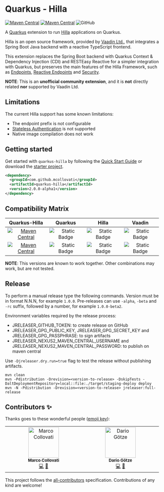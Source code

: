 # Quarkus - Hilla

[![Maven Central](https://img.shields.io/maven-central/v/com.github.mcollovati/quarkus-hilla?style=for-the-badge&versionPrefix=2)](https://central.sonatype.com/artifact/com.github.mcollovati/quarkus-hilla)
[![Maven Central](https://img.shields.io/maven-central/v/com.github.mcollovati/quarkus-hilla?style=for-the-badge&versionPrefix=1)](https://central.sonatype.com/artifact/com.github.mcollovati/quarkus-hilla)
![GitHub](https://img.shields.io/github/license/mcollovati/quarkus-hilla?style=for-the-badge)

A [Quarkus](https://quarkus.io) extension to run [Hilla](https://hilla.dev)
applications on Quarkus.

Hilla is an open source framework, provided by [Vaadin Ltd.](https://vaadin.com),
that integrates a Spring Boot Java backend with a reactive TypeScript frontend.

This extension replaces the Spring Boot backend with Quarkus Context &
Dependency Injection (CDI) and
RESTEasy Reactive for a simpler integration with Quarkus, but preserves the
main features of the Hilla Framework, such
as [Endpoints](https://hilla.dev/docs/lit/guides/endpoints),
[Reactive Endpoints](https://hilla.dev/docs/lit/guides/reactive-endpoints)
and [Security](https://hilla.dev/docs/lit/guides/security).

**NOTE**: This is an **unofficial community extension**, and it is **not**
directly related **nor** supported by Vaadin Ltd.

## Limitations

The current Hilla support has some known limitations:

* The endpoint prefix is not configurable
* [Stateless Authentication](https://hilla.dev/docs/lit/guides/security/spring-stateless)
  is not supported
* Native image compilation does not work

## Getting started

Get started with `quarkus-hilla` by following the [Quick Start Guide](../../wiki/QuickStart)
or download the [starter project](https://github.com/mcollovati/quarkus-hilla-starter).

```xml
<dependency>
  <groupId>com.github.mcollovati</groupId>
  <artifactId>quarkus-hilla</artifactId>
  <version>2.0.0-alpha1</version>
</dependency>
```

## Compatibility Matrix

|                                                                                                  Quarkus-Hilla                                                                                                   |                                               Quarkus                                                |                                              Hilla                                               |                                              Vaadin                                              |
|:----------------------------------------------------------------------------------------------------------------------------------------------------------------------------------------------------------------:|:----------------------------------------------------------------------------------------------------:|:------------------------------------------------------------------------------------------------:|:------------------------------------------------------------------------------------------------:|
|  [![Maven Central](https://img.shields.io/maven-central/v/com.github.mcollovati/quarkus-hilla?style=for-the-badge&versionPrefix=2)](https://central.sonatype.com/artifact/com.github.mcollovati/quarkus-hilla)   | ![Static Badge](https://img.shields.io/badge/QUARKUS-v3.1%2B-blue?style=for-the-badge&logo=Quarkus)  | ![Static Badge](https://img.shields.io/badge/HILLA-v2.1%2B-blue?style=for-the-badge&logo=Vaadin) | ![Static Badge](https://img.shields.io/badge/FLOW-v24.1%2B-blue?style=for-the-badge&logo=Vaadin) |
| [![Maven Central](https://img.shields.io/maven-central/v/com.github.mcollovati/quarkus-hilla?style=for-the-badge&versionPrefix=1)](https://central.sonatype.com/artifact/com.github.mcollovati/quarkus-hillchio) | ![Static Badge](https://img.shields.io/badge/QUARKUS-v2.16%2B-blue?style=for-the-badge&logo=Quarkus) | ![Static Badge](https://img.shields.io/badge/HILLA-v1.3%2B-blue?style=for-the-badge&logo=Vaadin) | ![Static Badge](https://img.shields.io/badge/FLOW-v23.3%2B-blue?style=for-the-badge&logo=Vaadin) |

**NOTE**: This versions are known to work together. Other combinations may work, but are not tested.

## Release

To perform a manual release type the following commands.
Version must be in format N.N.N, for example `1.0.0`.
Pre-releases can use `-alpha`, `-beta` and `-rc` suffix, followed by a number,
for example `1.0.0-beta2`.

Environment variables required by the release process:

* JRELEASER_GITHUB_TOKEN: to create release on GitHub
* JRELEASER_GPG_PUBLIC_KEY, JRELEASER_GPG_SECRET_KEY and
  JRELEASER_GPG_PASSPHRASE: to sign artifacts
* JRELEASER_NEXUS2_MAVEN_CENTRAL_USERNAME and
  JRELEASER_NEXUS2_MAVEN_CENTRAL_PASSWORD: to publish on maven central

Use `-Djreleaser.dry.run=true` flag to test the release without publishing
artifacts.

```terminal
mvn clean
mvn -Pdistribution -Drevision=<version-to-release> -DskipTests -DaltDeploymentRepository=local::file:./target/staging-deploy deploy
mvn -N -Pdistribution -Drevision=<version-to-release> jreleaser:full-release
```

## Contributors ✨

Thanks goes to these wonderful
people ([emoji key](https://allcontributors.org/docs/en/emoji-key)):

<!-- ALL-CONTRIBUTORS-LIST:START - Do not remove or modify this section -->
<!-- prettier-ignore-start -->
<!-- markdownlint-disable -->
<table>
  <tbody>
    <tr>
      <td align="center" valign="top" width="14.28%"><a href="https://github.com/mcollovati"><img src="https://avatars.githubusercontent.com/u/4648894?s=100" width="100px;" alt="Marco Collovati"/><br /><sub><b>Marco Collovati</b></sub></a><br /><a href="https://github.com/mcollovati/quarkus-hilla/commits?author=mcollovati" title="Code">💻</a> <a href="#maintenance-mcollovati" title="Maintenance">🚧</a></td>
      <td align="center" valign="top" width="14.28%"><a href="https://github.com/Dudeplayz"><img src="https://avatars.githubusercontent.com/u/15174076?v=4?s=100" width="100px;" alt="Dario Götze"/><br /><sub><b>Dario Götze</b></sub></a><br /><a href="https://github.com/mcollovati/quarkus-hilla/commits?author=Dudeplayz" title="Code">💻</a> <a href="#maintenance-Dudeplayz" title="Maintenance">🚧</a></td>
    </tr>
  </tbody>
</table>

<!-- markdownlint-restore -->
<!-- prettier-ignore-end -->

<!-- ALL-CONTRIBUTORS-LIST:END -->

This project follows
the [all-contributors](https://github.com/all-contributors/all-contributors)
specification. Contributions of any kind are welcome!
